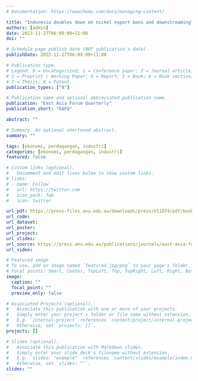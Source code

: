 ```yaml
---
# Documentation: https://wowchemy.com/docs/managing-content/

title: "Indonesia doubles down on nickel export bans and downstreaming"
authors: [admin]
date: 2023-11-27T06:09:00+11:00
doi: ""

# Schedule page publish date (NOT publication's date).
publishDate: 2023-11-27T06:09:00+11:00

# Publication type.
# Legend: 0 = Uncategorized; 1 = Conference paper; 2 = Journal article;
# 3 = Preprint / Working Paper; 4 = Report; 5 = Book; 6 = Book section;
# 7 = Thesis; 8 = Patent
publication_types: ["8"]

# Publication name and optional abbreviated publication name.
publication: "East Asia Forum Quarterly"
publication_short: "EAFQ"

abstract: ""

# Summary. An optional shortened abstract.
summary: ""

tags: [ekonomi, perdagangan, industri]
categories: [ekonomi, perdagangan, industri]
featured: false

# Custom links (optional).
#   Uncomment and edit lines below to show custom links.
# links:
# - name: Follow
#   url: https://twitter.com
#   icon_pack: fab
#   icon: twitter

url_pdf: https://press-files.anu.edu.au/downloads/press/n11874/pdf/book.pdf
url_code:
url_dataset:
url_poster:
url_project:
url_slides:
url_source: https://press.anu.edu.au/publications/journals/east-asia-forum-quarterly/east-asia-forum-quarterly-volume-15-number-4-2023
url_video:

# Featured image
# To use, add an image named `featured.jpg/png` to your page's folder. 
# Focal points: Smart, Center, TopLeft, Top, TopRight, Left, Right, BottomLeft, Bottom, BottomRight.
image:
  caption: ""
  focal_point: ""
  preview_only: false

# Associated Projects (optional).
#   Associate this publication with one or more of your projects.
#   Simply enter your project's folder or file name without extension.
#   E.g. `internal-project` references `content/project/internal-project/index.md`.
#   Otherwise, set `projects: []`.
projects: []

# Slides (optional).
#   Associate this publication with Markdown slides.
#   Simply enter your slide deck's filename without extension.
#   E.g. `slides: "example"` references `content/slides/example/index.md`.
#   Otherwise, set `slides: ""`.
slides: ""
---
```

